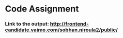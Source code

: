 # Code Assignment

### Link to the output: <http://frontend-candidate.vaimo.com/sobhan.niroula2/public/>